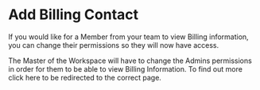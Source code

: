 # Add Billing Contact

 If you would like for a Member from your team to view Billing information, you can change their permissions so they will now have access.

 The Master of the Workspace will have to change the Admins permissions in order for them to be able to view Billing Information. To find out more click here to be redirected to the correct page.

 